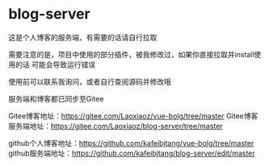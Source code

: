 # blog-server
这是个人博客的服务端，有需要的话请自行拉取

需要注意的是，项目中使用的部分插件，被我修改过，如果你直接拉取并install使用的话
可能会导致运行错误

使用前可以联系我询问，或者自行查阅源码并修改哦

服务端和博客都已同步至Gitee


Gitee博客地址：https://gitee.com/Laoxiaoz/vue-bolg/tree/master
Gitee博客服务端地址：https://gitee.com/Laoxiaoz/blog-server/tree/master


github个人博客地址：https://github.com/kafeibjtang/vue-bolg/tree/master
github服务端地址：https://github.com/kafeibjtang/blog-server/edit/master
